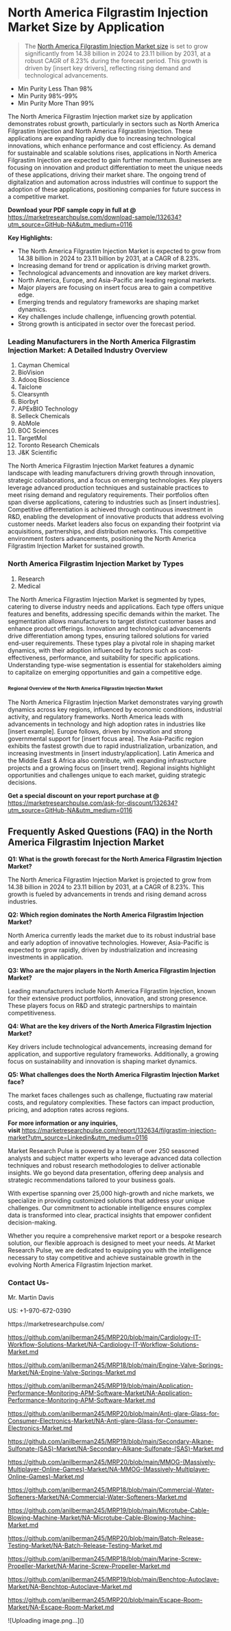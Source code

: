 <h1>North America Filgrastim Injection Market&nbsp;Size by Application</h1><blockquote><p>The <a href="https://marketresearchpulse.com/download-sample/132634?utm_source=GitHub-NA&amp;utm_medium=0116">North America Filgrastim Injection Market size</a> is set to grow significantly from 14.38 billion in 2024 to 23.11 billion by 2031, at a robust CAGR of 8.23% during the forecast period. This growth is driven by [insert key drivers], reflecting rising demand and technological advancements.</p></blockquote><ul><li>Min Purity Less Than 98%<li> Min Purity 98%-99%<li> Min Purity More Than 99%</li></ul><p>The North America Filgrastim Injection market size by application demonstrates robust growth, particularly in sectors such as North America Filgrastim Injection and North America Filgrastim Injection. These applications are expanding rapidly due to increasing technological innovations, which enhance performance and cost efficiency. As demand for sustainable and scalable solutions rises, applications in North America Filgrastim Injection are expected to gain further momentum. Businesses are focusing on innovation and product differentiation to meet the unique needs of these applications, driving their market share. The ongoing trend of digitalization and automation across industries will continue to support the adoption of these applications, positioning companies for future success in a competitive market.</p><p><strong>Download your PDF sample copy in full at @ </strong><a href="https://marketresearchpulse.com/download-sample/132634?utm_source=GitHub-NA&amp;utm_medium=0116">https://marketresearchpulse.com/download-sample/132634?utm_source=GitHub-NA&amp;utm_medium=0116</a></p><p><strong>Key Highlights: </strong></p><ul><li>The North America Filgrastim Injection Market is expected to grow from 14.38 billion in 2024 to 23.11 billion by 2031, at a CAGR of 8.23%.</li><li>Increasing demand for trend or application is driving market growth.</li><li>Technological advancements and innovation are key market drivers.</li><li>North America, Europe, and Asia-Pacific are leading regional markets.</li><li>Major players are focusing on insert focus area to gain a competitive edge.</li><li>Emerging trends and regulatory frameworks are shaping market dynamics.</li><li>Key challenges include challenge, influencing growth potential.</li><li>Strong growth is anticipated in sector over the forecast period.</li></ul><h3>Leading Manufacturers in the North America Filgrastim Injection Market: A Detailed Industry Overview</h3><ol><li>Cayman Chemical</li><li>BioVision</li><li>Adooq Bioscience</li><li>Taiclone</li><li>Clearsynth</li><li>Biorbyt</li><li>APExBIO Technology</li><li>Selleck Chemicals</li><li>AbMole</li><li>BOC Sciences</li><li>TargetMol</li><li>Toronto Research Chemicals</li><li>J&K Scientific</li></ol><div class="flex max-w-full flex-col flex-grow"><div class="min-h-8 text-message flex w-full flex-col items-end gap-2 whitespace-normal break-words [.text-message+&amp;]:mt-5" dir="auto" data-message-author-role="assistant" data-message-id="fd8432e4-4910-450d-b182-61b7bfb0a01f" data-message-model-slug="gpt-4o"><div class="flex w-full flex-col gap-1 empty:hidden first:pt-[3px]"><div class="markdown prose w-full break-words dark:prose-invert light"><p>The North America Filgrastim Injection Market features a dynamic landscape with leading manufacturers driving growth through innovation, strategic collaborations, and a focus on emerging technologies. Key players leverage advanced production techniques and sustainable practices to meet rising demand and regulatory requirements. Their portfolios often span diverse applications, catering to industries such as [insert industries]. Competitive differentiation is achieved through continuous investment in R&amp;D, enabling the development of innovative products that address evolving customer needs. Market leaders also focus on expanding their footprint via acquisitions, partnerships, and distribution networks. This competitive environment fosters advancements, positioning the North America Filgrastim Injection Market for sustained growth.</p></div></div></div></div><h3>North America Filgrastim Injection Market by Types</h3><ol><li>Research<li> Medical</li></ol><div class="flex max-w-full flex-col flex-grow"><div class="min-h-8 text-message flex w-full flex-col items-end gap-2 whitespace-normal break-words [.text-message+&amp;]:mt-5" dir="auto" data-message-author-role="assistant" data-message-id="084470be-0bb7-4664-bddf-5156b4f41249" data-message-model-slug="gpt-4o-mini"><div class="flex w-full flex-col gap-1 empty:hidden first:pt-[3px]"><div class="markdown prose w-full break-words dark:prose-invert light"><p>The North America Filgrastim Injection Market is segmented by types, catering to diverse industry needs and applications. Each type offers unique features and benefits, addressing specific demands within the market. The segmentation allows manufacturers to target distinct customer bases and enhance product offerings. Innovation and technological advancements drive differentiation among types, ensuring tailored solutions for varied end-user requirements. These types play a pivotal role in shaping market dynamics, with their adoption influenced by factors such as cost-effectiveness, performance, and suitability for specific applications. Understanding type-wise segmentation is essential for stakeholders aiming to capitalize on emerging opportunities and gain a competitive edge.</p></div></div></div></div><h3><span style="font-size: 11px;">Regional Overview of the North America Filgrastim Injection Market</span></h3><div class="flex max-w-full flex-col flex-grow"><div class="min-h-8 text-message flex w-full flex-col items-end gap-2 whitespace-normal break-words [.text-message+&amp;]:mt-5" dir="auto" data-message-author-role="assistant" data-message-id="e9038762-ce64-4e30-91c9-9bd413514231" data-message-model-slug="gpt-4o-mini"><div class="flex w-full flex-col gap-1 empty:hidden first:pt-[3px]"><div class="markdown prose w-full break-words dark:prose-invert light"><p>The North America Filgrastim Injection Market demonstrates varying growth dynamics across key regions, influenced by economic conditions, industrial activity, and regulatory frameworks. North America leads with advancements in technology and high adoption rates in industries like [insert example]. Europe follows, driven by innovation and strong governmental support for [insert focus area]. The Asia-Pacific region exhibits the fastest growth due to rapid industrialization, urbanization, and increasing investments in [insert industry/application]. Latin America and the Middle East &amp; Africa also contribute, with expanding infrastructure projects and a growing focus on [insert trend]. Regional insights highlight opportunities and challenges unique to each market, guiding strategic decisions.</p></div></div></div></div><p><strong>Get a special discount on your report purchase at @ </strong><a href="https://marketresearchpulse.com/ask-for-discount/132634?utm_source=GitHub-NA&amp;utm_medium=0116">https://marketresearchpulse.com/ask-for-discount/132634?utm_source=GitHub-NA&amp;utm_medium=0116</a></p><h2>Frequently Asked Questions (FAQ) in the North America Filgrastim Injection Market</h2><p><strong>Q1: What is the growth forecast for the North America Filgrastim Injection Market?</strong></p><p>The North America Filgrastim Injection Market is projected to grow from 14.38 billion in 2024 to 23.11 billion by 2031, at a CAGR of 8.23%. This growth is fueled by advancements in trends and rising demand across industries.</p><p><strong>Q2: Which region dominates the North America Filgrastim Injection Market?</strong></p><p>North America currently leads the market due to its robust industrial base and early adoption of innovative technologies. However, Asia-Pacific is expected to grow rapidly, driven by industrialization and increasing investments in application.</p><p><strong>Q3: Who are the major players in the North America Filgrastim Injection Market?</strong></p><p>Leading manufacturers include North America Filgrastim Injection, known for their extensive product portfolios, innovation, and strong presence. These players focus on R&amp;D and strategic partnerships to maintain competitiveness.</p><p><strong>Q4: What are the key drivers of the North America Filgrastim Injection Market?</strong></p><p>Key drivers include technological advancements, increasing demand for application, and supportive regulatory frameworks. Additionally, a growing focus on sustainability and innovation is shaping market dynamics.</p><p><strong>Q5: What challenges does the North America Filgrastim Injection Market face?</strong></p><p>The market faces challenges such as challenge, fluctuating raw material costs, and regulatory complexities. These factors can impact production, pricing, and adoption rates across regions.</p><p><strong>For more information or any inquiries, visit&nbsp;</strong><a href="https://marketresearchpulse.com/report/132634/filgrastim-injection-market?utm_source=Linkedin&utm_medium=0116">https://marketresearchpulse.com/report/132634/filgrastim-injection-market?utm_source=Linkedin&utm_medium=0116</a></p><p>Market Research Pulse is powered by a team of over 250 seasoned analysts and subject matter experts who leverage advanced data collection techniques and robust research methodologies to deliver actionable insights. We go beyond data presentation, offering deep analysis and strategic recommendations tailored to your business goals.</p><p>With expertise spanning over 25,000 high-growth and niche markets, we specialize in providing customized solutions that address your unique challenges. Our commitment to actionable intelligence ensures complex data is transformed into clear, practical insights that empower confident decision-making.</p><p>Whether you require a comprehensive market report or a bespoke research solution, our flexible approach is designed to meet your needs. At Market Research Pulse, we are dedicated to equipping you with the intelligence necessary to stay competitive and achieve sustainable growth in the evolving North America Filgrastim Injection market.</p><h3><strong>Contact Us-</strong></h3><p>Mr. Martin Davis</p><p>US: +1-970-672-0390</p><p>https://marketresearchpulse.com/</p><p><a href="https://github.com/anilberman245/MRP20/blob/main/Cardiology-IT-Workflow-Solutions-Market/NA-Cardiology-IT-Workflow-Solutions-Market.md">https://github.com/anilberman245/MRP20/blob/main/Cardiology-IT-Workflow-Solutions-Market/NA-Cardiology-IT-Workflow-Solutions-Market.md</a></p><p><a href="https://github.com/anilberman245/MRP18/blob/main/Engine-Valve-Springs-Market/NA-Engine-Valve-Springs-Market.md">https://github.com/anilberman245/MRP18/blob/main/Engine-Valve-Springs-Market/NA-Engine-Valve-Springs-Market.md</a></p><p><a href="https://github.com/anilberman245/MRP19/blob/main/Application-Performance-Monitoring-APM-Software-Market/NA-Application-Performance-Monitoring-APM-Software-Market.md">https://github.com/anilberman245/MRP19/blob/main/Application-Performance-Monitoring-APM-Software-Market/NA-Application-Performance-Monitoring-APM-Software-Market.md</a></p><p><a href="https://github.com/anilberman245/MRP20/blob/main/Anti-glare-Glass-for-Consumer-Electronics-Market/NA-Anti-glare-Glass-for-Consumer-Electronics-Market.md">https://github.com/anilberman245/MRP20/blob/main/Anti-glare-Glass-for-Consumer-Electronics-Market/NA-Anti-glare-Glass-for-Consumer-Electronics-Market.md</a></p><p><a href="https://github.com/anilberman245/MRP19/blob/main/Secondary-Alkane-Sulfonate-(SAS)-Market/NA-Secondary-Alkane-Sulfonate-(SAS)-Market.md">https://github.com/anilberman245/MRP19/blob/main/Secondary-Alkane-Sulfonate-(SAS)-Market/NA-Secondary-Alkane-Sulfonate-(SAS)-Market.md</a></p><p><a href="https://github.com/anilberman245/MRP20/blob/main/MMOG-(Massively-Multiplayer-Online-Games)-Market/NA-MMOG-(Massively-Multiplayer-Online-Games)-Market.md">https://github.com/anilberman245/MRP20/blob/main/MMOG-(Massively-Multiplayer-Online-Games)-Market/NA-MMOG-(Massively-Multiplayer-Online-Games)-Market.md</a></p><p><a href="https://github.com/anilberman245/MRP18/blob/main/Commercial-Water-Softeners-Market/NA-Commercial-Water-Softeners-Market.md">https://github.com/anilberman245/MRP18/blob/main/Commercial-Water-Softeners-Market/NA-Commercial-Water-Softeners-Market.md</a></p><p><a href="https://github.com/anilberman245/MRP19/blob/main/Microtube-Cable-Blowing-Machine-Market/NA-Microtube-Cable-Blowing-Machine-Market.md">https://github.com/anilberman245/MRP19/blob/main/Microtube-Cable-Blowing-Machine-Market/NA-Microtube-Cable-Blowing-Machine-Market.md</a></p><p><a href="https://github.com/anilberman245/MRP20/blob/main/Batch-Release-Testing-Market/NA-Batch-Release-Testing-Market.md">https://github.com/anilberman245/MRP20/blob/main/Batch-Release-Testing-Market/NA-Batch-Release-Testing-Market.md</a></p><p><a href="https://github.com/anilberman245/MRP18/blob/main/Marine-Screw-Propeller-Market/NA-Marine-Screw-Propeller-Market.md">https://github.com/anilberman245/MRP18/blob/main/Marine-Screw-Propeller-Market/NA-Marine-Screw-Propeller-Market.md</a></p><p><a href="https://github.com/anilberman245/MRP19/blob/main/Benchtop-Autoclave-Market/NA-Benchtop-Autoclave-Market.md">https://github.com/anilberman245/MRP19/blob/main/Benchtop-Autoclave-Market/NA-Benchtop-Autoclave-Market.md</a></p><p><a href="https://github.com/anilberman245/MRP20/blob/main/Escape-Room-Market/NA-Escape-Room-Market.md">https://github.com/anilberman245/MRP20/blob/main/Escape-Room-Market/NA-Escape-Room-Market.md</a></p>
![Uploading image.png…]()

